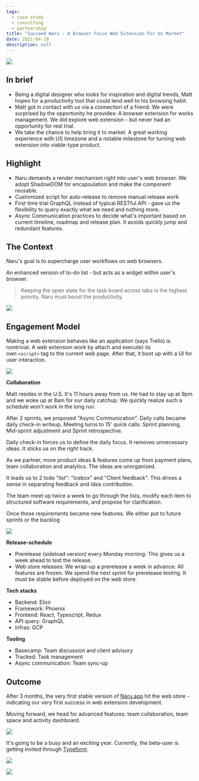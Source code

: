 ```yaml
---
tags: 
  - case-study
  - consulting
  - partnership
title: "Succeed Naru - A Browser Focus Web Extension For Us Market"
date: 2021-04-18
description: null
---
```


![](assets/succeed-naru-a-browser-focus-web-extension-for-us-market_succeed-naru---a-browser-focus-web-extension-for-us-market_555ddca0569a9215693380803968f618_md5.webp)

## In brief
- Being a digital designer who looks for inspiration and digital trends, Matt hopes for a productivity tool that could lend well to his browsing habit. 
- Matt got in contact with us via a connection of a friend. We were surprised by the opportunity he provides: A browser extension for works management. We did explore web extension - but never had an opportunity for real trial. 
- We take the chance to help bring it to market. A great working experience with US timezone and a notable milestone for turning web extension into viable-type product.

## Highlight
- Naru demands a render mechanism right into user's web browser. We adopt ShadowDOM for encapsulation and make the component reusable.
- Customized script for auto-release to remove manual release work 
- First time trial GraphQL instead of typical RESTful API - gave us the flexibility to query exactly what we need and nothing more. 
- Async Communication practices to decide what's important based on current timeline, roadmap and release plan. It avoids quickly jump and redundant features. 

## The Context
Naru's goal is to supercharge user workflows on web browsers. 

An enhanced version of to-do list - but acts as a widget within user's browser.

>
> Keeping the open state for the task board across tabs is the highest priority. Naru must boost the productivity.

![](assets/succeed-naru-a-browser-focus-web-extension-for-us-market_succeed-naru---a-browser-focus-web-extension-for-us-market_d927454304f52e14ce05b4f4775a89e9_md5.webp)

## Engagement Model
Making a web extension behaves like an application (says Trello) is nontrivial. A web extension work by attach and execute) its own `<script>` tag to the current web page. After that, it boot up with a UI for user interaction.

![](assets/succeed-naru-a-browser-focus-web-extension-for-us-market_na-ex.webp)

**Collaboration**

Matt resides in the U.S. It's 11 hours away from us. He had to stay up at 9pm and we woke up at 8am for our daily catchup. We quickly realize such a schedule won't work in the long run. 

After 2 sprints, we proposed "Async Communication". Daily calls became daily check-in writeup.  Meeting turns to 15' quick calls: Sprint planning, Mid-sprint adjustment and Sprint retrospective. 

Daily check-in forces us to define the daily focus. It removes unnecessary ideas. It sticks us on the right track.

As we partner, more product ideas & features come up from payment plans, team collaboration and analytics. The ideas are unorganized. 

It leads us to 2 todo "list": "Icebox" and "Client feedback". This drives a sense in separating feedback and idea contribution. 

The team meet up twice a week to go through the lists, modify each item to structured software requirements, and propose for clarification. 

Once those requirements became new features. We either put to future sprints or the backlog

![](assets/succeed-naru-a-browser-focus-web-extension-for-us-market_succeed-naru---a-browser-focus-web-extension-for-us-market_0016a11ceee95f0f80f645246100a0b8_md5.webp)

**Release-schedule**

- Prerelease (sideload version) every Monday morning: This gives us a week ahead to test the release. 
- Web store releases: We wrap-up a prerelease a week in advance. All features are frozen. We spend the next sprint for prerelease testing. It must be stable before deployed on the web store.

**Tech stacks**

- Backend: Elixir
- Framework: Phoenix
- Frontend: React, Typescript, Redux
- API query: GraphQL
- Infras: GCP

**Tooling**

- Basecamp: Team discussion and client advisory
- Tracked: Task management
- Async communication: Team sync-up

## Outcome
After 3 months, the very first stable version of [Naru.app](https://naru.app/) hit the web store - indicating our very first success in web extension development. 

Moving forward, we head for advanced features: team collaboration, team space and activity dashboard.

![](assets/succeed-naru-a-browser-focus-web-extension-for-us-market_succeed-naru---a-browser-focus-web-extension-for-us-market_42abd565f445828e197f8b58e17be8a4_md5.webp)

It's going to be a busy and an exciting year. Currently, the beta-user is getting invited through [Typeform](https://naruappco.typeform.com/to/d3hurf). 

![](assets/succeed-naru-a-browser-focus-web-extension-for-us-market_succeed-naru---a-browser-focus-web-extension-for-us-market_95c4277285ac856be64d891725268ffc_md5.webp)

![](assets/succeed-naru-a-browser-focus-web-extension-for-us-market_succeed-naru---a-browser-focus-web-extension-for-us-market_49443ea95a730330e9dd0485aa00dc97_md5.webp)